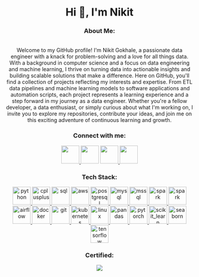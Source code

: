 <h1 align="center">Hi 👋, I'm Nikit</h1>

<h3 align="center">About Me: </h3>
<p>
<div align="center">
<br>  Welcome to my GitHub profile! I'm Nikit Gokhale, a passionate data engineer with a knack for problem-solving and a love for all things data. With a background in computer science and a focus on data engineering and machine learning, I thrive on turning data into actionable insights and building scalable solutions that make a difference.
Here on GitHub, you'll find a collection of projects reflecting my interests and expertise. From ETL data pipelines and machine learning models to software applications and automation scripts, each project represents a learning experience and a step forward in my journey as a data engineer.
Whether you're a fellow developer, a data enthusiast, or simply curious about what I'm working on, I invite you to explore my repositories, contribute your ideas, and join me on this exciting adventure of continuous learning and growth.
</div>
</p>

<h3 align="center">Connect with me:</h3>
<div align="center">
<a href="https://linkedin.com/in/nikit-gokhale-31360" target="blank">
<img src="https://img.shields.io/badge/LinkedIn-0077B5?style=for-the-badge&logo=linkedin&logoColor=white" style="height: 3rem" />
</a>

<a href="mailto:gokhale.nikit@gmail.com" target="blank">
<img src="https://cdn.icon-icons.com/icons2/2699/PNG/512/gmail_logo_icon_169102.png" style="height: 3rem" /></a>

<a href="https://www.hackerrank.com/gokhale_nikit" target="blank">
<img src="https://cdn.icon-icons.com/icons2/2530/PNG/512/hackerrank_button_icon_151894.png" style="height: 3rem" />
</a>

<a href="https://www.leetcode.com/nikit_goku" target="blank">
<img src="https://cdn.icon-icons.com/icons2/2530/PNG/512/leetcode_button_icon_151892.png" style="height: 3rem" /></a>

</div>

<h3 align="center">Tech Stack:</h3>
<p align="center"> 
<a href="https://www.python.org/" target="_blank"> <img src="https://cdn.icon-icons.com/icons2/1508/PNG/512/python_104451.png" alt="python" style="height: 3rem"/> </a>
<a href="https://isocpp.org/" target="_blank"> <img src="https://raw.githubusercontent.com/isocpp/logos/master/cpp_logo.png" alt="cplusplus" style="height: 3rem"/> </a>
<a href="https://tr.wikipedia.org/wiki/SQL" target="_blank"> <img src="https://cdn.icon-icons.com/icons2/273/PNG/256/icon_sql_256_30046.png" alt="sql"  style="height: 3rem"/> </a>
<a href="https://aws.amazon.com/" target="_blank"> <img src="https://img.icons8.com/color/512/amazon-web-services.png" alt="aws"  style="height: 3rem"/> </a>
<a href="https://www.postgresql.org/" target="_blank"> <img src="https://img.icons8.com/color/512/postgreesql.png" alt="postgresql"  style="height: 3rem"/> </a>
<a href="https://www.mysql.com/" target="_blank"> <img src="https://img.icons8.com/color/512/mysql-logo.png" alt="mysql"  style="height: 3rem"/> </a>
<a href="https://www.microsoft.com/en-us/sql-server" target="_blank"> <img src="https://www.svgrepo.com/show/303229/microsoft-sql-server-logo.svg" alt="mssql" style="height: 3rem"/> </a>
<a href="https://spark.apache.org/" target="_blank"> <img src="https://cdn.icon-icons.com/icons2/2699/PNG/512/apache_spark_logo_icon_170561.png" alt="spark"  style="height: 3rem"/> </a>
<a href="https://kafka.apache.org/" target="_blank"> <img src="https://icons.iconarchive.com/icons/pictogrammers/material/256/apache-kafka-icon.png" alt="spark"  style="height: 3rem"/> </a>
<a href="https://airflow.apache.org/" target="_blank"> <img src="https://www.svgrepo.com/show/353380/airflow.svg" alt="airflow"  style="height: 3rem"/> </a>
<a href="https://www.docker.com/" target="_blank"> <img src="https://img.icons8.com/color/512/docker.png" alt="docker"  style="height: 3rem"/> </a>
<a href="https://git-scm.com/" target="_blank" rel="noreferrer"> <img src="https://www.vectorlogo.zone/logos/git-scm/git-scm-icon.svg" alt="git" style="height: 3rem"/> </a> 
<a href="https://kubernetes.io/" target="_blank"> <img src="https://upload.wikimedia.org/wikipedia/labs/b/ba/Kubernetes-icon-color.svg" alt="kubernetes"  style="height: 3rem"/> </a>
<a href="https://www.linux.org/" target="_blank"> <img src="https://cdn.icon-icons.com/icons2/46/PNG/128/linux_penguin_animal_9362.png" alt="linux" style="height: 3rem"/> </a>
<a href="https://pandas.pydata.org/" target="_blank"> <img src="https://pandas.pydata.org/static/img/pandas_mark.svg" alt="pandas" style="height: 3rem"/> </a> 
<a href="https://pytorch.org/" target="_blank"> <img src="https://cdn.icon-icons.com/icons2/2699/PNG/512/pytorch_logo_icon_169823.png" alt="pytorch" style="height: 3rem"/> </a> 
<a href="https://scikit-learn.org/" target="_blank" rel="noreferrer"> <img src="https://upload.wikimedia.org/wikipedia/commons/0/05/Scikit_learn_logo_small.svg" alt="scikit_learn" style="height: 3rem"/> </a>
<a href="https://seaborn.pydata.org/" target="_blank" rel="noreferrer"> <img src="https://seaborn.pydata.org/_images/logo-mark-lightbg.svg" alt="seaborn" style="height: 3rem"/> </a> 
<a href="https://www.tensorflow.org" target="_blank" rel="noreferrer"> <img src="https://cdn.icon-icons.com/icons2/2699/PNG/512/tensorflow_logo_icon_168671.png" alt="tensorflow" style="height: 3rem"/> </a> 
</p>

<h3 align="center">Certified:</h3>
<p align="center">
<a href="https://aws.amazon.com/verification" target="_blank"> 
<img src="https://images.credly.com/size/340x340/images/778bde6c-ad1c-4312-ac33-2fa40d50a147/image.png"/> </a> 
</p>
